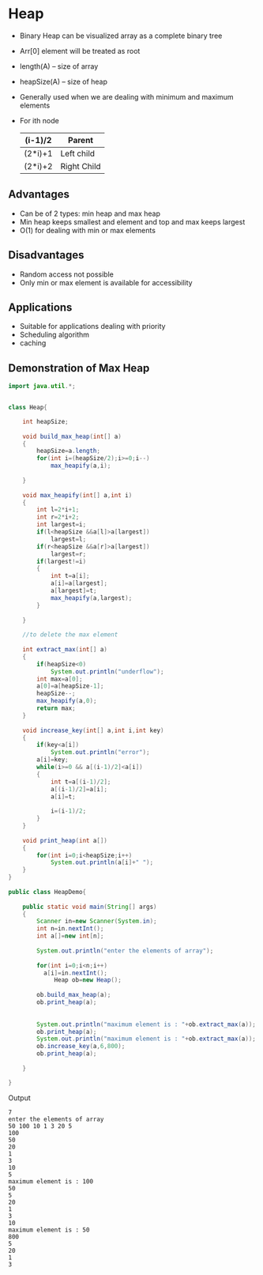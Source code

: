 # Heap
* Binary Heap can be visualized array as a complete binary tree
* Arr[0] element will be treated as root
* length(A) – size of array
* heapSize(A) – size of heap
* Generally used when we are dealing with minimum and maximum elements
* For ith node

  | (i-1)/2 | Parent      |
  |---------|-------------|
  | (2*i)+1	| Left child  |
  | (2*i)+2	| Right Child |

## Advantages
* Can be of 2 types: min heap and max heap
* Min heap keeps smallest and element and top and max keeps largest
* O(1) for dealing with min or max elements

## Disadvantages
* Random access not possible
* Only min or max element is available for accessibility

## Applications
* Suitable for applications dealing with priority
* Scheduling algorithm
* caching

## Demonstration of Max Heap

```java
import java.util.*;


class Heap{

	int heapSize;
	
	void build_max_heap(int[] a)
	{
		heapSize=a.length;
		for(int i=(heapSize/2);i>=0;i--)
			max_heapify(a,i);
		
	}
	
	void max_heapify(int[] a,int i)
	{
		int l=2*i+1;
		int r=2*i+2;
		int largest=i;
		if(l<heapSize &&a[l]>a[largest])
			largest=l;
		if(r<heapSize &&a[r]>a[largest])
			largest=r;
		if(largest!=i)
		{
			int t=a[i];
			a[i]=a[largest];
			a[largest]=t;
		    max_heapify(a,largest);
		}
		
	}
	
	//to delete the max element
	
	int extract_max(int[] a)
	{
		if(heapSize<0)
			System.out.println("underflow");
		int max=a[0];
		a[0]=a[heapSize-1];
		heapSize--;
		max_heapify(a,0);
		return max;
	}
	
	void increase_key(int[] a,int i,int key)
	{
		if(key<a[i])
			System.out.println("error");
		a[i]=key;
		while(i>=0 && a[(i-1)/2]<a[i])
		{
			int t=a[(i-1)/2];
			a[(i-1)/2]=a[i];
			a[i]=t;
			
			i=(i-1)/2;
		}
	}
	
	void print_heap(int a[])
	{
		for(int i=0;i<heapSize;i++)
		    System.out.println(a[i]+" ");
	}
}
	
public class HeapDemo{
	
	public static void main(String[] args)
	{
		Scanner in=new Scanner(System.in);
		int n=in.nextInt();
		int a[]=new int[n];
		
		System.out.println("enter the elements of array");
		
		for(int i=0;i<n;i++)
		  a[i]=in.nextInt();
	         Heap ob=new Heap();
		
		ob.build_max_heap(a);
		ob.print_heap(a);
		
		
		System.out.println("maximum element is : "+ob.extract_max(a));
		ob.print_heap(a);
		System.out.println("maximum element is : "+ob.extract_max(a));
		ob.increase_key(a,6,800);
		ob.print_heap(a);
		   
	}

}
```

Output
```
7
enter the elements of array
50 100 10 1 3 20 5
100
50
20
1
3
10
5
maximum element is : 100
50
5
20
1
3
10
maximum element is : 50
800
5
20
1
3
```